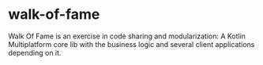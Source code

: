 # walk-of-fame
Walk Of Fame is an exercise in code sharing and modularization: A Kotlin Multiplatform core lib with the business logic and several client applications depending on it. 
